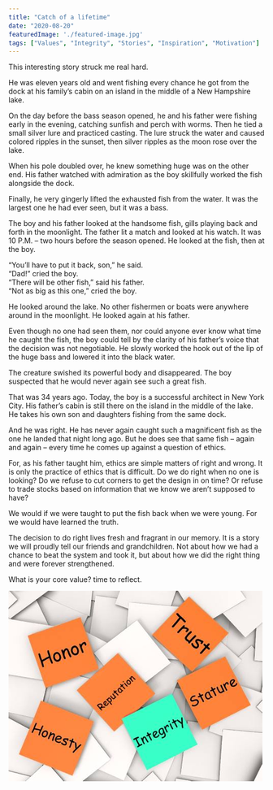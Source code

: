 ```yaml
---
title: "Catch of a lifetime"
date: "2020-08-20"
featuredImage: './featured-image.jpg'
tags: ["Values", "Integrity", "Stories", "Inspiration", "Motivation"]
---
```


This interesting story struck me real hard.

He was eleven years old and went fishing every chance he got from the dock at his family’s cabin on an island in the middle of a New Hampshire lake.

On the day before the bass season opened, he and his father were fishing early in the evening, catching sunfish and perch with worms. Then he tied a small silver lure and practiced casting. The lure struck the water and caused colored ripples in the sunset, then silver ripples as the moon rose over the lake.

When his pole doubled over, he knew something huge was on the other end. His father watched with admiration as the boy skillfully worked the fish alongside the dock.

Finally, he very gingerly lifted the exhausted fish from the water. It was the largest one he had ever seen, but it was a bass.

The boy and his father looked at the handsome fish, gills playing back and forth in the moonlight. The father lit a match and looked at his watch. It was 10 P.M. – two hours before the season opened. He looked at the fish, then at the boy.

“You’ll have to put it back, son,” he said.  
“Dad!” cried the boy.  
“There will be other fish,” said his father.  
“Not as big as this one,” cried the boy.  

He looked around the lake. No other fishermen or boats were anywhere around in the moonlight. He looked again at his father.

Even though no one had seen them, nor could anyone ever know what time he caught the fish, the boy could tell by the clarity of his father’s voice that the decision was not negotiable. He slowly worked the hook out of the lip of the huge bass and lowered it into the black water.

The creature swished its powerful body and disappeared. The boy suspected that he would never again see such a great fish.

That was 34 years ago. Today, the boy is a successful architect in New York City. His father’s cabin is still there on the island in the middle of the lake. He takes his own son and daughters fishing from the same dock.

And he was right. He has never again caught such a magnificent fish as the one he landed that night long ago. But he does see that same fish – again and again – every time he comes up against a question of ethics.

For, as his father taught him, ethics are simple matters of right and wrong. It is only the practice of ethics that is difficult. Do we do right when no one is looking? Do we refuse to cut corners to get the design in on time? Or refuse to trade stocks based on information that we know we aren’t supposed to have?

We would if we were taught to put the fish back when we were young. For we would have learned the truth.

The decision to do right lives fresh and fragrant in our memory. It is a story we will proudly tell our friends and grandchildren. Not about how we had a chance to beat the system and took it, but about how we did the right thing and were forever strengthened.

What is your core value? time to reflect.

![](./1.jpg)